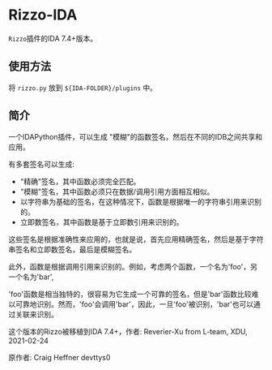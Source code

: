 # Rizzo-IDA

`Rizzo`插件的IDA 7.4+版本。

## 使用方法

将 `rizzo.py` 放到 `${IDA-FOLDER}/plugins` 中。

## 简介

一个IDAPython插件，可以生成 "模糊"的函数签名，然后在不同的IDB之间共享和应用。

有多套签名可以生成:

* "精确"签名，其中函数必须完全匹配。
* "模糊"签名，其中函数必须只在数据/调用引用方面相互相似。
* 以字符串为基础的签名，在这种情况下，函数是根据唯一的字符串引用来识别的。
* 立即数签名，其中函数是基于立即数引用来识别的。

这些签名是根据准确性来应用的，也就是说，首先应用精确签名，然后是基于字符串签名和立即数签名，最后是模糊签名。

此外，函数是根据调用引用来识别的。例如，考虑两个函数，一个名为'foo'，另一个名为'bar',

'foo'函数是相当独特的，很容易为它生成一个可靠的签名，但是'bar'函数比较难以可靠地识别。然而，'foo'会调用'bar'，因此，一旦'foo'被识别，'bar'也可以通过关联来识别。

这个版本的Rizzo被移植到IDA 7.4+，作者:
Reverier-Xu from L-team, XDU, 2021-02-24

原作者: 
Craig Heffner
devttys0
